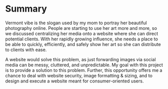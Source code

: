 # Summary
Vermont vibe is the slogan used by my mom to portray her beautiful photography online. People are starting to use her art more and more, so we discussed centralizing her media onto a website where she can direct potential clients. With her rapidly growing influence, she needs a place to be able to quickly, efficiently, and safely show her art so she can distribute to clients with ease.

A website would solve this problem, as just forwarding images via social media can be messy, cluttered, and unpredictable. My goal with this project is to provide a solution to this problem. Further, this opportunity offers me a chance to deal with website security, image formatting & sizing, and to design and execute a website meant for consumer-oriented users.
